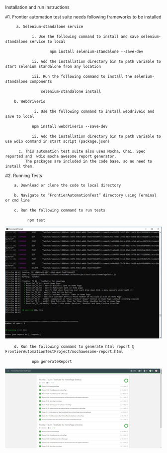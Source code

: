 Installation and run instructions

#1. Frontier automation test suite needs following frameworks to be installed

         a. Selenium-standalone service

                i. Use the following command to install and save selenium-standalone service to local

                        npm install selenium-standalone --save-dev

                ii. Add the installation directory bin to path variable to start selenium standalone from any location

                iii. Run the following command to install the selenium-standalone components

	                selenium-standalone install

        b. Webdriverio
  
                 i. Use the following command to install webdriveio and save to local

          		npm install webdriverio --save-dev

                ii. Add the installation directory bin to path variable to use wdio command in start script (package.json)

          c. This automation test suite also uses Mocha, Chai, Spec reported and  wdio mocha awesome report generator. 
             The packages are included in the code base, so no need to install them.

#2. Running Tests
        
        a. Download or clone the code to local directory

        b. Navigate to “FrontierAutomationTest” directory using Terminal or cmd line

        c. Run the following command to run tests

  	          npm test
		  
 <img src="FrontierAutomationTestProject/reports/TestResults_Spec.JPG" alt="Test Results-spec"/>

        d. Run the following command to generate html report @ FrontierAutomationTestProject/mochawesome-report.html
   	
                npm generateReport
	  
<img src="FrontierAutomationTestProject/reports/TestResults_htmlReport.JPG" alt="Test Results-html"/>
